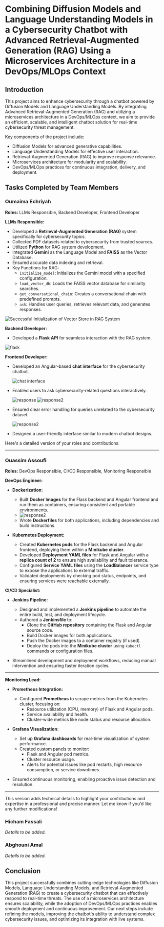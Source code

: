 # Combining Diffusion Models and Language Understanding Models in a Cybersecurity Chatbot with Advanced Retrieval-Augmented Generation (RAG) Using a Microservices Architecture in a DevOps/MLOps Context

## Introduction
This project aims to enhance cybersecurity through a chatbot powered by Diffusion Models and Language Understanding Models. By integrating Advanced Retrieval-Augmented Generation (RAG) and utilizing a microservices architecture in a DevOps/MLOps context, we aim to provide an efficient, scalable, and intelligent chatbot solution for real-time cybersecurity threat management.

Key components of the project include:
- Diffusion Models for advanced generative capabilities.
- Language Understanding Models for effective user interaction.
- Retrieval-Augmented Generation (RAG) to improve response relevance.
- Microservices architecture for modularity and scalability.
- DevOps/MLOps practices for continuous integration, delivery, and deployment.

## Tasks Completed by Team Members

### Oumaima Echriyah
**Roles:** LLMs Responsible, Backend Developer, Frontend Developer

**LLMs Responsible:**
- Developed a **Retrieval-Augmented Generation (RAG)** system specifically for cybersecurity topics.
- Collected PDF datasets related to cybersecurity from trusted sources.
- Utilized **Python** for RAG system development.
- Integrated **Gemini** as the Language Model and **FAISS** as the Vector Database.
- Ensured accurate data indexing and retrieval.
- Key Functions for RAG:
    - `initialize_model`: Initializes the Gemini model with a specified configuration.
    - `load_vector_db`: Loads the FAISS vector database for similarity searches.
    - `get_conversational_chain`: Creates a conversational chain with predefined prompts.
    - `ask`: Handles user queries, retrieves relevant data, and generates responses.
      
![Successful Initialization of Vector Store in RAG System](assets/vectorstore.PNG)


**Backend Developer:**
- Developed a **Flask API** for seamless interaction with the RAG system.
  
![flask](assets/flask-api-test..PNG)



**Frontend Developer:**
- Developed an Angular-based **chat interface** for the cybersecurity chatbot.

  ![chat interface](assets/chatInterface.PNG)

- Enabled users to ask cybersecurity-related questions interactively.
  
  ![response](assets/load-response.PNG)
  ![response2](assets/response-security-bot.PNG)
  
- Ensured clear error handling for queries unrelated to the cybersecurity dataset.

    ![response2](assets/outOfContext.PNG)

- Designed a user-friendly interface similar to modern chatbot designs.


Here's a detailed version of your roles and contributions:

---

### Ouassim Assoufi  

**Roles:** DevOps Responsible, CI/CD Responsible, Monitoring Responsible  



**DevOps Engineer:**  
- **Dockerization:**  
  - Built **Docker Images** for the Flask backend and Angular frontend and run them as containers, ensuring consistent and portable environments.
  -  ![response2](assets/angular-app.PNG)
  - Wrote **Dockerfiles** for both applications, including dependencies and build instructions.  

- **Kubernetes Deployment:**  
  - Created **Kubernetes pods** for the Flask backend and Angular frontend, deploying them within a **Minikube cluster**.  
  - Developed **Deployment YAML files** for Flask and Angular with a **replica count of 2** to ensure high availability and fault tolerance.  
  - Configured **Service YAML files** using the **LoadBalancer** service type to expose the applications to external traffic.  
  - Validated deployments by checking pod status, endpoints, and ensuring services were reachable externally.  



**CI/CD Specialist:**  
- **Jenkins Pipeline:**  
  - Designed and implemented a **Jenkins pipeline** to automate the entire build, test, and deployment lifecycle.  
  - Authored a **Jenkinsfile** to:  
    - Clone the **GitHub repository** containing the Flask and Angular source code.  
    - Build Docker images for both applications.  
    - Push the Docker images to a container registry (if used).  
    - Deploy the pods into the **Minikube cluster** using `kubectl` commands or configuration files.  

- Streamlined development and deployment workflows, reducing manual intervention and ensuring faster iteration cycles.  

---

**Monitoring Lead:**  
- **Prometheus Integration:**  
  - Configured **Prometheus** to scrape metrics from the Kubernetes cluster, focusing on:  
    - Resource utilization (CPU, memory) of Flask and Angular pods.  
    - Service availability and health.  
    - Cluster-wide metrics like node status and resource allocation.  

- **Grafana Visualization:**  
  - Set up **Grafana dashboards** for real-time visualization of system performance.  
  - Created custom panels to monitor:  
    - Flask and Angular pod metrics.  
    - Cluster resource usage.  
    - Alerts for potential issues like pod restarts, high resource consumption, or service downtimes.  

- Ensured continuous monitoring, enabling proactive issue detection and resolution.  

---

This version adds technical details to highlight your contributions and expertise in a professional and precise manner. Let me know if you'd like any further modifications!


### Hicham Fassali
*Details to be added.*

### Abghouni Amal
*Details to be added.*

## Conclusion
This project successfully combines cutting-edge technologies like Diffusion Models, Language Understanding Models, and Retrieval-Augmented Generation (RAG) to create a cybersecurity chatbot that can effectively respond to real-time threats. The use of a microservices architecture ensures scalability, while the adoption of DevOps/MLOps practices enables smooth deployment and continuous improvement. Our next steps include refining the models, improving the chatbot's ability to understand complex cybersecurity issues, and optimizing its integration with live systems.


